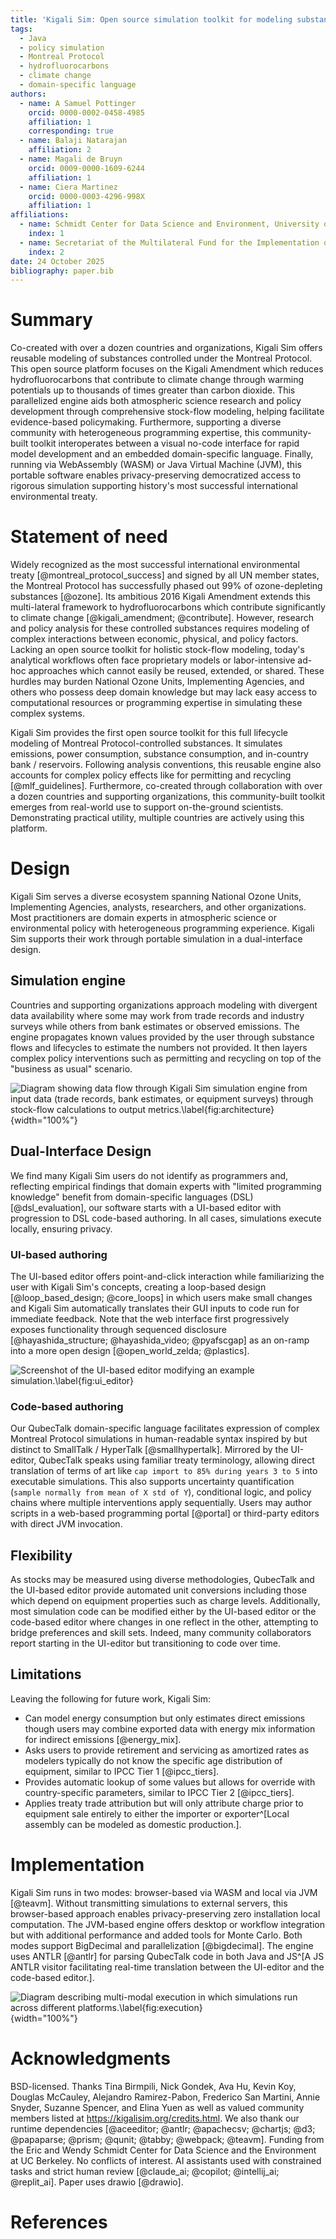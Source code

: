 ```yaml
---
title: 'Kigali Sim: Open source simulation toolkit for modeling substances and policies related to the Montreal Protocol'
tags:
  - Java
  - policy simulation
  - Montreal Protocol
  - hydrofluorocarbons
  - climate change
  - domain-specific language
authors:
  - name: A Samuel Pottinger
    orcid: 0000-0002-0458-4985
    affiliation: 1
    corresponding: true
  - name: Balaji Natarajan
    affiliation: 2
  - name: Magali de Bruyn
    orcid: 0009-0000-1609-6244
    affiliation: 1
  - name: Ciera Martinez
    orcid: 0000-0003-4296-998X
    affiliation: 1
affiliations:
  - name: Schmidt Center for Data Science and Environment, University of California, Berkeley, California, United States of America
    index: 1
  - name: Secretariat of the Multilateral Fund for the Implementation of the Montreal Protocol, United Nations Environment Programme
    index: 2
date: 24 October 2025
bibliography: paper.bib
---
```


# Summary
Co-created with over a dozen countries and organizations, Kigali Sim offers reusable modeling of substances controlled under the Montreal Protocol. This open source platform focuses on the Kigali Amendment which reduces hydrofluorocarbons that contribute to climate change through warming potentials up to thousands of times greater than carbon dioxide. This parallelized engine aids both atmospheric science research and policy development through comprehensive stock-flow modeling, helping facilitate evidence-based policymaking. Furthermore, supporting a diverse community with heterogeneous programming expertise, this community-built toolkit interoperates between a visual no-code interface for rapid model development and an embedded domain-specific language. Finally, running via WebAssembly (WASM) or Java Virtual Machine (JVM), this portable software enables privacy-preserving democratized access to rigorous simulation supporting history's most successful international environmental treaty.

# Statement of need
Widely recognized as the most successful international environmental treaty [@montreal_protocol_success] and signed by all UN member states, the Montreal Protocol has successfully phased out 99% of ozone-depleting substances [@ozone]. Its ambitious 2016 Kigali Amendment extends this multi-lateral framework to hydrofluorocarbons which contribute significantly to climate change [@kigali_amendment; @contribute]. However, research and policy analysis for these controlled substances requires modeling of complex interactions between economic, physical, and policy factors. Lacking an open source toolkit for holistic stock-flow modeling, today's analytical workflows often face proprietary models or labor-intensive ad-hoc approaches which cannot easily be reused, extended, or shared. These hurdles may burden National Ozone Units, Implementing Agencies, and others who possess deep domain knowledge but may lack easy access to computational resources or programming expertise in simulating these complex systems.

Kigali Sim provides the first open source toolkit for this full lifecycle modeling of Montreal Protocol-controlled substances. It simulates emissions, power consumption, substance consumption, and in-country bank / reservoirs. Following analysis conventions, this reusable engine also accounts for complex policy effects like for permitting and recycling [@mlf_guidelines]. Furthermore, co-created through collaboration with over a dozen countries and supporting organizations, this community-built toolkit emerges from real-world use to support on-the-ground scientists. Demonstrating practical utility, multiple countries are actively using this platform.

# Design
Kigali Sim serves a diverse ecosystem spanning National Ozone Units, Implementing Agencies, analysts, researchers, and other organizations. Most practitioners are domain experts in atmospheric science or environmental policy with heterogeneous programming experience. Kigali Sim supports their work through portable simulation in a dual-interface design.

## Simulation engine
Countries and supporting organizations approach modeling with divergent data availability where some may work from trade records and industry surveys while others from bank estimates or observed emissions. The engine propagates known values provided by the user through substance flows and lifecycles to estimate the numbers not provided. It then layers complex policy interventions such as permitting and recycling on top of the "business as usual" scenario.

![Diagram showing data flow through Kigali Sim simulation engine from input data (trade records, bank estimates, or equipment surveys) through stock-flow calculations to output metrics.\label{fig:architecture}](KigaliEngine.svg){width="100%"}

## Dual-Interface Design
We find many Kigali Sim users do not identify as programmers and, reflecting empirical findings that domain experts with "limited programming knowledge" benefit from domain-specific languages (DSL) [@dsl_evaluation], our software starts with a UI-based editor with progression to DSL code-based authoring. In all cases, simulations execute locally, ensuring privacy.

### UI-based authoring
The UI-based editor offers point-and-click interaction while familiarizing the user with Kigali Sim's concepts, creating a loop-based design [@loop_based_design; @core_loops] in which users make small changes and Kigali Sim automatically translates their GUI inputs to code run for immediate feedback. Note that the web interface first progressively exposes functionality through sequenced disclosure [@hayashida_structure; @hayashida_video; @pyafscgap] as an on-ramp into a more open design [@open_world_zelda; @plastics].

![Screenshot of the UI-based editor modifying an example simulation.\label{fig:ui_editor}](KigaliEditor.png)

### Code-based authoring
Our QubecTalk domain-specific language facilitates expression of complex Montreal Protocol simulations in human-readable syntax inspired by but distinct to SmallTalk / HyperTalk [@smallhypertalk]. Mirrored by the UI-editor, QubecTalk speaks using familiar treaty terminology, allowing direct translation of terms of art like `cap import to 85% during years 3 to 5` into executable simulations. This also supports uncertainty quantification (`sample normally from mean of X std of Y`), conditional logic, and policy chains where multiple interventions apply sequentially. Users may author scripts in a web-based programming portal [@portal] or third-party editors with direct JVM invocation.

## Flexibility
As stocks may be measured using diverse methodologies, QubecTalk and the UI-based editor provide automated unit conversions including those which depend on equipment properties such as charge levels. Additionally, most simulation code can be modified either by the UI-based editor or the code-based editor where changes in one reflect in the other, attempting to bridge preferences and skill sets. Indeed, many community collaborators report starting in the UI-editor but transitioning to code over time.

## Limitations
Leaving the following for future work, Kigali Sim:

 - Can model energy consumption but only estimates direct emissions though users may combine exported data with energy mix information for indirect emissions [@energy_mix].
 - Asks users to provide retirement and servicing as amortized rates as modelers typically do not know the specific age distribution of equipment, similar to IPCC Tier 1 [@ipcc_tiers].
 - Provides automatic lookup of some values but allows for override with country-specific parameters, similar to IPCC Tier 2 [@ipcc_tiers].
 - Applies treaty trade attribution but will only attribute charge prior to equipment sale entirely to either the importer or exporter^[Local assembly can be modeled as domestic production.].

# Implementation
Kigali Sim runs in two modes: browser-based via WASM and local via JVM [@teavm]. Without transmitting simulations to external servers, this browser-based approach enables privacy-preserving zero installation local computation. The JVM-based engine offers desktop or workflow integration but with additional performance and added tools for Monte Carlo. Both modes support BigDecimal and parallelization [@bigdecimal]. The engine uses ANTLR [@antlr] for parsing QubecTalk code in both Java and JS^[A JS ANTLR visitor facilitating real-time translation between the UI-editor and the code-based editor.].

![Diagram describing multi-modal execution in which simulations run across different platforms.\label{fig:execution}](KigaliExecution.svg){width="100%"}

# Acknowledgments
BSD-licensed. Thanks Tina Birmpili, Nick Gondek, Ava Hu, Kevin Koy, Douglas McCauley, Alejandro Ramirez-Pabon, Frederico San Martini, Annie Snyder, Suzanne Spencer, and Elina Yuen as well as valued community members listed at https://kigalisim.org/credits.html. We also thank our runtime dependencies [@aceeditor; @antlr; @apachecsv; @chartjs; @d3; @papaparse; @prism; @qunit; @tabby; @webpack; @teavm]. Funding from the Eric and Wendy Schmidt Center for Data Science and the Environment at UC Berkeley. No conflicts of interest. AI assistants used with constrained tasks and strict human review [@claude_ai; @copilot; @intellij_ai; @replit_ai]. Paper uses drawio [@drawio].

# References

